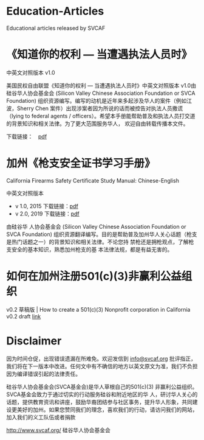 # Education-Articles
Educational articles released by SVCAF

# 《知道你的权利 — 当遭遇执法人员时》

中英文对照版本 v1.0 

美国民权自由联盟《知道你的权利 — 当遭遇执法人员时》中英文对照版本 v1.0由硅谷华人协会基金会 (Silicon Valley Chinese Association Foundation or SVCA Foundation) 组织资源编写。编写的动机是近年来多起涉及华人的案件（例如江波，Sherry Chen 案件）出现涉案者因为所说的话而被控告对执法人员撒谎 （lying to federal agents / officers）。希望本手册能帮助普及和执法人员打交道的背景知识和相关法律。为了更大范围服务华人， 欢迎自由转载传播本文件。

下载链接：　[pdf](https://github.com/svcaf/Education-Articles/blob/master/knowYourRights_Chinese_English_v1.pdf)

# 加州《枪支安全证书学习手册》

California Firearms Safety Certificate Study Manual: Chinese-English

中英文对照版本 
* v 1.0, 2015 下载链接：[pdf](https://github.com/svcaf/Education-Articles/blob/master/caGunLaw-2015-Jan.pdf)
* v 2.0, 2019 下载链接：[pdf](https://github.com/svcaf/Education-Articles/blob/master/hscsg_2019_Chinese_English.pdf)

由硅谷华 人协会基金会 (Silicon Valley Chinese Association Foundation or SVCA Foundation) 组织资源翻译编写。目的是帮助普及加州华人关心话题（枪支是热门话题之一）的背景知识和相关法律。不论您持 禁枪还是拥枪观点，了解枪支安全的基本知识，熟悉加州枪支的基 本法律法规，都是有益无害的。

# 如何在加州注册501(c)(3)非赢利公益组织 

v0.2 草稿版 | How to create a 501(c)(3) Nonprofit corporation in California v0.2 draft 
[link](https://github.com/svcaf/howto501c3/blob/master/README.md)

# Disclaimer 

因为时间仓促，出现错误遗漏在所难免。欢迎发信到 info@svcaf.org 批评指正，我们将在下一版本中改进。任何文中有不确信的地方以英文原文为准，我们不负担因为编译错误引起的法律责任。

硅谷华人协会基金会(SVCA基金会)是华人草根自己的501(c)(3) 非赢利公益组织。SVCA基金会致力于通过切实的行动服务硅谷和附近地区的华 人，研讨华人关心的话题，提供教育资讯和讲座，鼓励华裔团结参与社区事务，提升华人形象，共同建设更美好的加州。如果您赞同我们的理念，喜欢我们的行动，请访问我们的网站，加入我们的义工队伍或者捐款

http://www.svcaf.org/ 
硅谷华人协会基金会

